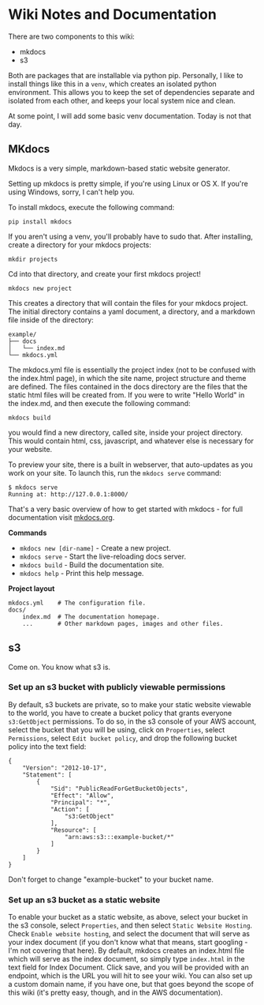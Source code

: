 # Wiki Notes and Documentation

There are two components to this wiki:

- mkdocs
- s3

Both are packages that are installable via python pip. Personally, I like
to install things like this in a `venv`, which creates an isolated python 
environment. This allows you to keep the set of dependencies separate and
isolated from each other, and keeps your local system nice and clean.

At some point, I will add some basic venv documentation. Today is not 
that day.

## MKdocs

Mkdocs is a very simple, markdown-based static website generator. 

Setting up mkdocs is pretty simple, if you're using Linux or OS X. If 
you're using Windows, sorry, I can't help you. 

To install mkdocs, execute the following command:

`pip install mkdocs`

If you aren't using a venv, you'll probably have to sudo that. After installing, 
create a directory for your mkdocs projects:

`mkdir projects`

Cd into that directory, and create your first mkdocs project!

`mkdocs new project`

This creates a directory that will contain the files for your mkdocs project. 
The initial directory contains a yaml document, a directory, and a markdown
file inside of the directory:

    example/
    ├── docs
    │   └── index.md
    └── mkdocs.yml

The mkdocs.yml file is essentially the project index (not to be confused 
with the index.html page), in which the site name, project structure and theme are
defined. The files contained in the docs directory are the files that 
the static html files will be created from. If you were to write "Hello 
World" in the index.md, and then execute the following command:

`mkdocs build`

you would find a new directory, called site, inside your project directory.
This would contain html, css, javascript, and whatever else is necessary
for your website.

To preview your site, there is a built in webserver, that auto-updates as
you work on your site. To launch this, run the `mkdocs serve` command:

    $ mkdocs serve
    Running at: http://127.0.0.1:8000/

That's a very basic overview of how to get started with mkdocs - for 
full documentation visit [mkdocs.org](http://mkdocs.org).

**Commands**

* `mkdocs new [dir-name]` - Create a new project.
* `mkdocs serve` - Start the live-reloading docs server.
* `mkdocs build` - Build the documentation site.
* `mkdocs help` - Print this help message.

**Project layout**

    mkdocs.yml    # The configuration file.
    docs/
        index.md  # The documentation homepage.
        ...       # Other markdown pages, images and other files.

## s3

Come on. You know what s3 is.

### Set up an s3 bucket with publicly viewable permissions

By default, s3 buckets are private, so to make your static website 
viewable to the world, you have to create a bucket policy that grants
everyone `s3:GetObject` permissions. To do so, in the s3 console of your
AWS account, select the bucket that you will be using, click on `Properties`,
select `Permissions`, select `Edit bucket policy`, and drop the following 
bucket policy into the text field:

    {
        "Version": "2012-10-17",
        "Statement": [
            {
                "Sid": "PublicReadForGetBucketObjects",
                "Effect": "Allow",
                "Principal": "*",
                "Action": [
                    "s3:GetObject"
                ],
                "Resource": [
                    "arn:aws:s3:::example-bucket/*"
                ]
            }
        ]
    }
    
Don't forget to change "example-bucket" to your bucket name.

### Set up an s3 bucket as a static website

To enable your bucket as a static website, as above, select your bucket 
in the s3 console, select `Properties`, and then select `Static Website Hosting`. 
Check `Enable website hosting`, and select the document that 
will serve as your index document (if you don't know what that means, 
start googling - I'm not covering that here). By default, mkdocs creates 
an index.html file which will serve as the index document, so simply type
`index.html` in the text field for Index Document. Click save, and you 
will be provided with an endpoint, which is the URL you will hit to see 
your wiki. You can also set up a custom domain name, if you have one, but 
that goes beyond the scope of this wiki (it's pretty easy, though, and 
in the AWS documentation).